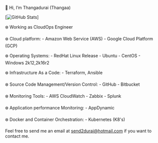 👋 Hi, I’m Thangadurai (Thangaa)

[![GitHub Stats](https://github-readme-stats.vercel.app/api?username=send2durai@hotmail.com&theme=radical)]

❄️ Working as CloudOps Engineer

❄️ Cloud platform: 
        - Amazon Web Service (AWS)
        - Google Cloud Platform (GCP)
        
❄️ Operating Systems:
        - RedHat Linux Release
        - Ubuntu
        - CentOS
        - Windows 2k12,2k16r2
        
❄️ Infrastructure As a Code:
        - Terraform, Ansible
        
❄️ Source Code Management/Version Control:
        - GitHub
        - Bitbucket
        
❄️ Monitoring Tools:
        - AWS CloudWatch
        - Zabbix
        - Splunk

❄️ Application performance Monitoring:
        - AppDynamic
     
❄️ Docker and Container Orchestration:
        - Kubernetes (K8's)
        
 Feel free to send me an email at send2durai@hotmail.com if you want to contact me.
